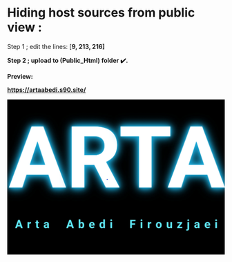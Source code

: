 # Hiding host sources from public view :

Step 1 ; edit the lines: [<b>9, 213, 216<b>] 

Step 2 ; upload to (<b>Public_Html</b>) folder ✔️.

<b>Preview</b>:

https://artaabedi.s90.site/

<img src="Img/img.png"/>

